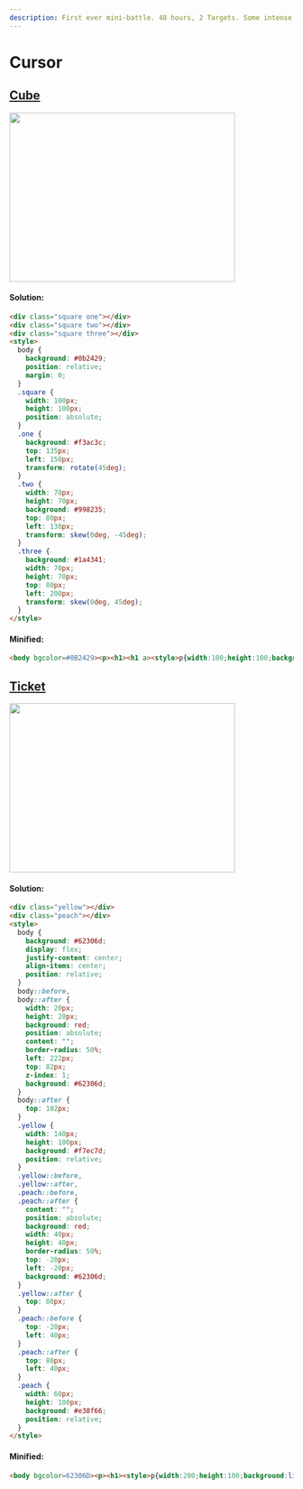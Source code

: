 ```yaml
---
description: First ever mini-battle. 48 hours, 2 Targets. Some intense CSS golfing.
---
```


# Cursor

## [Cube](https://cssbattle.dev/play/19)

<img width="400px" height="300px" loading="lazy" src="https://cssbattle.dev/targets/19.png">

#### Solution:

```html
<div class="square one"></div>
<div class="square two"></div>
<div class="square three"></div>
<style>
  body {
    background: #0b2429;
    position: relative;
    margin: 0;
  }
  .square {
    width: 100px;
    height: 100px;
    position: absolute;
  }
  .one {
    background: #f3ac3c;
    top: 135px;
    left: 150px;
    transform: rotate(45deg);
  }
  .two {
    width: 70px;
    height: 70px;
    background: #998235;
    top: 80px;
    left: 130px;
    transform: skew(0deg, -45deg);
  }
  .three {
    background: #1a4341;
    width: 70px;
    height: 70px;
    top: 80px;
    left: 200px;
    transform: skew(0deg, 45deg);
  }
</style>
```

#### Minified:

```html
<body bgcolor=#0B2429><p><h1><h1 a><style>p{width:100;height:100;background:#F3AC3C;margin:135 142;rotate:45deg}h1{width:70;height:70;background:#998235;margin:-290 122;transform:skewY(-45deg)}[a]{background:#1A4341;margin:219 192;scale:1-1
```

## [Ticket](https://cssbattle.dev/play/20)

<img width="400px" height="300px" loading="lazy" src="https://cssbattle.dev/targets/20.png">

#### Solution:

```html
<div class="yellow"></div>
<div class="peach"></div>
<style>
  body {
    background: #62306d;
    display: flex;
    justify-content: center;
    align-items: center;
    position: relative;
  }
  body::before,
  body::after {
    width: 20px;
    height: 20px;
    background: red;
    position: absolute;
    content: "";
    border-radius: 50%;
    left: 222px;
    top: 82px;
    z-index: 1;
    background: #62306d;
  }
  body::after {
    top: 182px;
  }
  .yellow {
    width: 140px;
    height: 100px;
    background: #f7ec7d;
    position: relative;
  }
  .yellow::before,
  .yellow::after,
  .peach::before,
  .peach::after {
    content: "";
    position: absolute;
    background: red;
    width: 40px;
    height: 40px;
    border-radius: 50%;
    top: -20px;
    left: -20px;
    background: #62306d;
  }
  .yellow::after {
    top: 80px;
  }
  .peach::before {
    top: -20px;
    left: 40px;
  }
  .peach::after {
    top: 80px;
    left: 40px;
  }
  .peach {
    width: 60px;
    height: 100px;
    background: #e38f66;
    position: relative;
  }
</style>
```

#### Minified:

```html
<body bgcolor=62306D><p><h1><style>p{width:200;height:100;background:linear-gradient(90deg,#F7EC7D 35vw,#E38F66 0);margin:26%92}h1{width:20;height:20;background:#62306D;color:62306D;margin:-210 222;border-radius:50%;box-shadow:0 25vw,-35vw 0 0 11q,-35vw 25vw 0 10q,63q 0 0 11q,63q 25vw 0 11q
```
